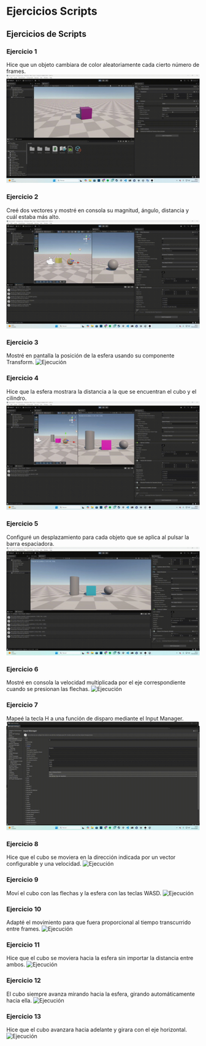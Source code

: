# Ejercicios Scripts
## Ejercicios de Scripts
### Ejercicio 1
Hice que un objeto cambiara de color aleatoriamente cada cierto número de frames.
![Ejecución](2025-10-05-18-01-58.gif)
### Ejercicio 2
Creé dos vectores y mostré en consola su magnitud, ángulo, distancia y cuál estaba más alto.
![Ejecución](2025-10-05-18-11-03.gif)
### Ejercicio 3
Mostré en pantalla la posición de la esfera usando su componente Transform.
![Ejecución](2025-10-05-18-18-50.gif)
### Ejercicio 4
Hice que la esfera mostrara la distancia a la que se encuentran el cubo y el cilindro.
![Ejecución](2025-10-05-18-34-13.gif)
### Ejercicio 5
Configuré un desplazamiento para cada objeto que se aplica al pulsar la barra espaciadora.
![Ejecución](2025-10-05-19-11-38.gif)
### Ejercicio 6
Mostré en consola la velocidad multiplicada por el eje correspondiente cuando se presionan las flechas.
![Ejecución](2025-10-05-19-34-05.gif)
### Ejercicio 7
Mapeé la tecla H a una función de disparo mediante el Input Manager.
![Ejecución](2025-10-05-19-36-46.gif)
### Ejercicio 8
Hice que el cubo se moviera en la dirección indicada por un vector configurable y una velocidad.
![Ejecución](2025-10-05-19-57-27.gif)
### Ejercicio 9
Moví el cubo con las flechas y la esfera con las teclas WASD.
![Ejecución](2025-10-05-20-10-49.gif)
### Ejercicio 10
Adapté el movimiento para que fuera proporcional al tiempo transcurrido entre frames.
![Ejecución](introduccion-unity.gif)
### Ejercicio 11
Hice que el cubo se moviera hacia la esfera sin importar la distancia entre ambos.
![Ejecución](introduccion-unity.gif)
### Ejercicio 12
El cubo siempre avanza mirando hacia la esfera, girando automáticamente hacia ella.
![Ejecución](introduccion-unity.gif)
### Ejercicio 13
Hice que el cubo avanzara hacia adelante y girara con el eje horizontal.
![Ejecución](introduccion-unity.gif)
